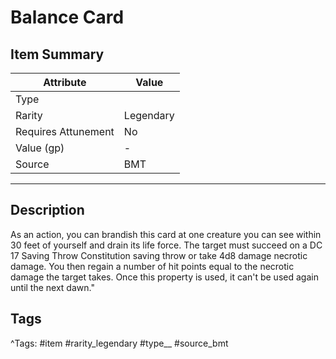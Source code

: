 # Balance Card

## Item Summary

| Attribute            | Value                        |
|----------------------|------------------------------|
| Type                 |   |
| Rarity               | Legendary             |
| Requires Attunement  | No                |
| Value (gp)           | -    |
| Source               | BMT |

---

## Description

As an action, you can brandish this card at one creature you can see within 30 feet of yourself and drain its life force. The target must succeed on a DC 17 Saving Throw Constitution saving throw or take 4d8 damage necrotic damage. You then regain a number of hit points equal to the necrotic damage the target takes. Once this property is used, it can't be used again until the next dawn."

## Tags

^Tags: #item #rarity_legendary #type__ #source_bmt